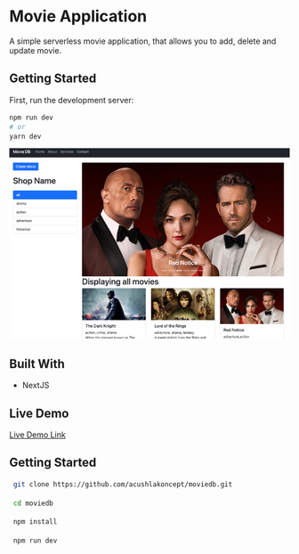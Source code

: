 # Movie Application

A simple serverless movie application, that allows you to add, delete and update movie.


## Getting Started

First, run the development server:

```bash
npm run dev
# or
yarn dev
```

![screenshot](./moviedb.jpg)

## Built With

- NextJS

## Live Demo
[Live Demo Link](https://moviedb-liard.vercel.app/)

## Getting Started

```bash
 git clone https://github.com/acushlakoncept/moviedb.git

 cd moviedb

 npm install

 npm run dev
```

